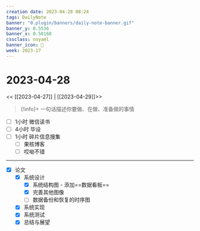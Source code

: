 ```yaml
---
creation date: 2023-04-28 08:24
tags: DailyNote
banner: "0.plugin/banners/daily-note-banner.gif"
banner_y: 0.5536
banner_x: 0.50168
cssclass: noyaml
banner_icon: 💌
week: 2023-17
---
```


# 2023-04-28

<< [[2023-04-27]] | [[2023-04-29]]>>


> [!info]+ 一句话描述你要做、在做、准备做的事情
> 


- [ ] 1小时 微信读书
- [ ] 4小时 毕设
- [ ] 1小时 碎片信息搜集
	- [ ] 果核博客
	- [ ] 哎呦不错

---

- [x] 论文
	- [x] 系统设计
		- [x] 系统结构图 - 添加==数据看板==
		- [x] 完善其他图像
		- [ ] 数据备份和恢复的时序图
	- [x] 系统实现
	- [x] 系统测试
	- [x] 总结与展望